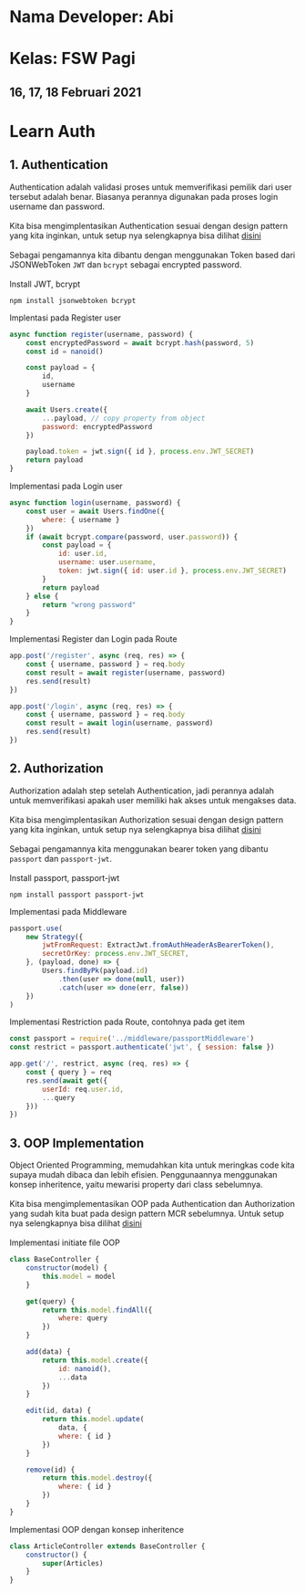 # Nama Developer: Abi
# Kelas: FSW Pagi
## 16, 17, 18 Februari 2021
# Learn Auth
## 1. Authentication
Authentication adalah validasi proses untuk memverifikasi pemilik dari user tersebut adalah benar. Biasanya perannya digunakan pada proses login username dan password.<br><br>
Kita bisa mengimplentasikan Authentication sesuai dengan design pattern yang kita inginkan, untuk setup nya selengkapnya bisa dilihat [disini](https://github.com/nandanugg/NoteAPIWithSequelize/tree/authentication-feature)<br><br>
Sebagai pengamannya kita dibantu dengan menggunakan Token based dari JSONWebToken `JWT` dan `bcrypt` sebagai encrypted password.<br><br>
Install JWT, bcrypt
```
npm install jsonwebtoken bcrypt
```
Implentasi pada Register user
```js
async function register(username, password) {
    const encryptedPassword = await bcrypt.hash(password, 5)
    const id = nanoid()

    const payload = {
        id,
        username
    }

    await Users.create({
        ...payload, // copy property from object
        password: encryptedPassword
    })

    payload.token = jwt.sign({ id }, process.env.JWT_SECRET)
    return payload
}
```
Implementasi pada Login user
```js
async function login(username, password) {
    const user = await Users.findOne({
        where: { username }
    })
    if (await bcrypt.compare(password, user.password)) {
        const payload = {
            id: user.id,
            username: user.username,
            token: jwt.sign({ id: user.id }, process.env.JWT_SECRET)
        }
        return payload
    } else {
        return "wrong password"
    }
}
```
Implementasi Register dan Login pada Route
```js
app.post('/register', async (req, res) => {
    const { username, password } = req.body
    const result = await register(username, password)
    res.send(result)
})

app.post('/login', async (req, res) => {
    const { username, password } = req.body
    const result = await login(username, password)
    res.send(result)
})
```
## 2. Authorization
Authorization adalah step setelah Authentication, jadi perannya adalah untuk memverifikasi apakah user memiliki hak akses untuk mengakses data.<br><br>
Kita bisa mengimplentasikan Authorization sesuai dengan design pattern yang kita inginkan, untuk setup nya selengkapnya bisa dilihat [disini](https://github.com/nandanugg/NoteAPIWithSequelize/tree/authentication-feature)<br><br>
Sebagai pengamannya kita menggunakan bearer token yang dibantu `passport` dan `passport-jwt`.<br><br>
Install passport, passport-jwt
```
npm install passport passport-jwt
```
Implementasi pada Middleware
```js
passport.use(
    new Strategy({
        jwtFromRequest: ExtractJwt.fromAuthHeaderAsBearerToken(),
        secretOrKey: process.env.JWT_SECRET,
    }, (payload, done) => {
        Users.findByPk(payload.id)
            .then(user => done(null, user))
            .catch(user => done(err, false))
    })
)
```
Implementasi Restriction pada Route, contohnya pada get item
```js
const passport = require('../middleware/passportMiddleware')
const restrict = passport.authenticate('jwt', { session: false })

app.get('/', restrict, async (req, res) => {
    const { query } = req
    res.send(await get({
        userId: req.user.id,
        ...query
    }))
})
```
## 3. OOP Implementation
Object Oriented Programming, memudahkan kita untuk meringkas code kita supaya mudah dibaca dan lebih efisien. Penggunaannya menggunakan konsep inheritence, yaitu mewarisi property dari class sebelumnya.<br><br>
Kita bisa mengimplementasikan OOP pada Authentication dan Authorization yang sudah kita buat pada design pattern MCR sebelumnya. Untuk setup nya selengkapnya bisa dilihat [disini](https://github.com/nandanugg/NoteAPIWithSequelize/tree/oop-feature)<br><br>
Implementasi initiate file OOP
```js
class BaseController {
    constructor(model) {
        this.model = model
    }

    get(query) {
        return this.model.findAll({
            where: query
        })
    }

    add(data) {
        return this.model.create({
            id: nanoid(),
            ...data
        })
    }

    edit(id, data) {
        return this.model.update(
            data, {
            where: { id }
        })
    }

    remove(id) {
        return this.model.destroy({
            where: { id }
        })
    }
}
```
Implementasi OOP dengan konsep inheritence
```js
class ArticleController extends BaseController {
    constructor() {
        super(Articles)
    }
}
```
